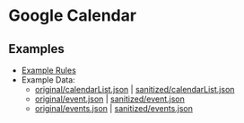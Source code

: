 # Google Calendar

## Examples

- [Example Rules](calendar.yaml)
- Example Data:
  - [original/calendarList.json](example-api-responses/original/calendarList.json) |
    [sanitized/calendarList.json](example-api-responses/sanitized/calendarList.json)
  - [original/event.json](example-api-responses/original/event.json) |
    [sanitized/event.json](example-api-responses/sanitized/event.json)
  - [original/events.json](example-api-responses/original/events.json) |
    [sanitized/events.json](example-api-responses/sanitized/events.json)
